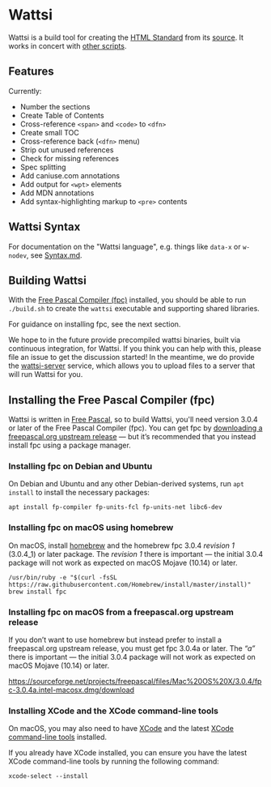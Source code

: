 # Wattsi

Wattsi is a build tool for creating the [HTML Standard](https://html.spec.whatwg.org/multipage/) from its [source](https://github.com/whatwg/html). It works in concert with [other scripts](https://github.com/whatwg/html-build).

## Features

Currently:
 * Number the sections
 * Create Table of Contents
 * Cross-reference `<span>` and `<code>` to `<dfn>`
 * Create small TOC
 * Cross-reference back (`<dfn>` menu)
 * Strip out unused references
 * Check for missing references
 * Spec splitting
 * Add caniuse.com annotations
 * Add output for `<wpt>` elements
 * Add MDN annotations
 * Add syntax-highlighting markup to `<pre>` contents

## Wattsi Syntax

For documentation on the "Wattsi language", e.g. things like `data-x` or `w-nodev`, see [Syntax.md](./Syntax.md).

## Building Wattsi

With the [Free Pascal Compiler (fpc)](https://www.freepascal.org/) installed, you should be able to run `./build.sh` to create the `wattsi` executable and supporting shared libraries.

For guidance on installing fpc, see the next section.

We hope to in the future provide precompiled wattsi binaries, built via continuous integration, for Wattsi. If you think you can help with this, please file an issue to get the discussion started! In the meantime, we do provide the [wattsi-server](https://github.com/domenic/wattsi-server) service, which allows you to upload files to a server that will run Wattsi for you.

## Installing the Free Pascal Compiler (fpc)

Wattsi is written in [Free Pascal](https://www.freepascal.org/), so to build Wattsi, you'll need version 3.0.4 or later of the Free Pascal Compiler (fpc). You can get fpc by [downloading a freepascal.org upstream release](https://www.freepascal.org/download.var) — but it’s recommended that you instead install fpc using a package manager.

### Installing fpc on Debian and Ubuntu

On Debian and Ubuntu and any other Debian-derived systems, run `apt install` to install the necessary packages:

```
apt install fp-compiler fp-units-fcl fp-units-net libc6-dev
```

### Installing fpc on macOS using homebrew

On macOS, install [homebrew](https://brew.sh/) and the homebrew fpc 3.0.4 *revision 1* (3.0.4_1) or later package. The *revision 1* there is important — the initial 3.0.4 package will not work as expected on macOS Mojave (10.14) or later.

```
/usr/bin/ruby -e "$(curl -fsSL https://raw.githubusercontent.com/Homebrew/install/master/install)"
brew install fpc
```

### Installing fpc on macOS from a freepascal.org upstream release

If you don’t want to use homebrew but instead prefer to install a freepascal.org upstream release, you must get fpc 3.0.4a or later. The *“a”* there is important — the initial 3.0.4 package will not work as expected on macOS Mojave (10.14) or later.

https://sourceforge.net/projects/freepascal/files/Mac%20OS%20X/3.0.4/fpc-3.0.4a.intel-macosx.dmg/download

### Installing XCode and the XCode command-line tools

On macOS, you may also need to have [XCode](https://developer.apple.com/xcode/) and the latest [XCode command-line tools](https://developer.apple.com/download/more/) installed.

If you already have XCode installed, you can ensure you have the latest XCode command-line tools by running the following command:

```
xcode-select --install
```
